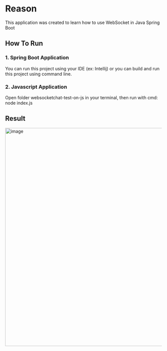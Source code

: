 # Reason
This application was created to learn how to use WebSocket in Java Spring Boot
## How To Run
### 1. Spring Boot Application
You can run this project using your IDE (ex: Intellij) or you can build and run this project using command line.
### 2. Javascript Application
Open folder websocketchat-test-on-js in your terminal, then run with cmd: node index.js
## Result
<img width="700" alt="image" src="https://github.com/Revtm/learn-spring-websocket/assets/39016040/b436e1c9-91a0-4519-a9bc-bb48107085cb">

